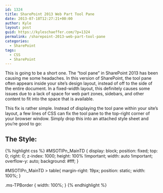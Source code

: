 ```yaml
---
id: 1324
title: SharePoint 2013 Web Part Tool Pane
date: 2013-07-18T12:27:21+00:00
author: Kyle
layout: post
guid: https://kyleschaeffer.com/?p=1324
permalink: /sharepoint-2013-web-part-tool-pane
categories:
  - SharePoint
tags:
  - CSS
  - SharePoint
---
```

This is going to be a short one. The “tool pane” in SharePoint 2013 has been causing me some headaches. In this version of SharePoint, the tool pane often appears inside your site’s design layout, instead of off to the side of the entire document. In a fixed-width layout, this definitely causes some issues due to a lack of space for web part zones, sidebars, and other content to fit into the space that is available.

This fix is rather simple. Instead of displaying the tool pane within your site’s layout, a few lines of CSS can fix the tool pane to the top-right corner of your browser window. Simply drop this into an attached style sheet and you’re good to go:

## The Style:

{% highlight css %}
#MSOTlPn_MainTD {
  display: block;
  position: fixed;
  top: 0;
  right: 0;
  z-index: 1000;
  height: 100% !important;
  width: auto !important;
  overflow-y: auto;
  background: #fff;
}

#MSOTlPn_MainTD > table{
  margin-right: 19px;
  position: static;
  width: 100%;
}

.ms-TPBorder {
  width: 100%;
}
{% endhighlight %}
